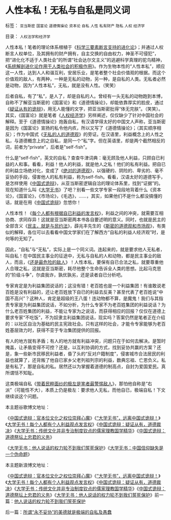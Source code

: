 # 人性本私！无私与自私是同义词

标签： `亚当斯密` `国富论` `道德情操论` `资本论` `自私` `人性` `私有财产` `隐私` `人权` `经济学` 

目录： `人权法学和经济学`

人性本私！笔者的理论体系根植于《[科学三要素断言支持的进化论](../../../2009/2/18/进化论的科学性；回应马恩基督教的质难.md)》；并通过人权断言人权单位，及其拥有的财产拥有，自主交换的自由权力，神圣不可侵犯”，把“进化化不适于人类社会”的所谓“社会达尔文主义”的逃避科学真理的驼鸟精神，《[系统解剖进化论作用于人类社会的积极作用](../../../2009/2/21/进化论：死亡是为了生存，经济中的淘汰和破产.md)》。作为生物本性的“人性本私”，顺应这一人性，达到人人和谐互利，安居乐业，是笔者整个社会价值观的根据。而这个价值观的敌人，有两种，一种是无私的动物，另一种，是自私的人类。无私者必然是动物，因为“人性本私”，无私，就是没有人性。（笑笑）

后者自私，有了“私”，是人了，却是自私的人。曾经有一头无私的动物跑到本博，自称不了解亚当斯密的《国富论》和《道德情操论》，却能依靠厚实的脸皮，通过《[疑证从有的诡辩](../../../2009/3/25/中国式诡辩：疑证从有，君权裁决.md)》，用无人能懂的文字，把亚当斯密批得“体无完肤”。（笑笑）。其实，《国富论》就是笔者《[人权经济学](../../../2009/2/6/人权经济学.md)》另样阐述，仅仅缺少了针对中国社会的解释。至于《道德情操论》炮轰自私，有汉语学得太好的中国文人声称，亚当斯密是因为《国富论》宣扬的私令他内疚，所以又写了《道德情操论》；（其实顺序相反）；作为中国式《[无私的人的道德观](../../../2009/3/15/东西方民主：人性有私与无私之分歧.md)》的旁证。在汉语里，利益概念上的人性之私，与道德概念上的之自私，是同一个“私”字。但在英语里，却是两个截然相反的词，前者为“private”，后者是"self-fish"。

什么是“self-fish”，英文的自私？查查牛津词典：毫无顾及他人利益，只顾自已利益的人和事。看看，利益！他人的利益，就是他人之私！他们的私有利益。把自已的利益立场绝对化，变成了《[绝对的道德观](../../../2009/3/11/信仰，个人世界观的基础断言；不是绝对的道德标准.md)》，以强硬的、阴险的、卑劣的、毫不妥协的手段，侵害他人的私有利益，称为self-fish。看看，汉语太好的道德写手，是怎样使用《[中国式诡辩](../../../2008/10/10/中国式诡辩：官本位文化之权位崇拜心魔.md)》，从亚当斯密逻辑自洽的理论体系里，找到“证据”的。现在知道什么叫《[大学无书](../../../2008/8/31/“大学无书”，远离中国式诡辩！.md)》了吧？别看一些文学专家一段段地背着什么《资本论》，《国富论》，《市场论》，《毛选》，……，其实，如果他们不是什么都没搞懂的话，就是在用《[中国式诡辩](../../../2008/10/10/中国式诡辩：官本位文化之权位崇拜心魔.md)》忽悠你！

人性本性！《[每个人都有根据自已利益的发言权](../../../2009/3/24/大学无书！每个人都有个人利益观点发言权.md)》，利益之间的冲突，就需要互相协商、求同存异！这就是亚当斯密两本书各自要述明的意义。同时，也就是民主的全部含义《[民主，就是与民约法](../../../2007/9/30/民主就是与民约法；法律并不是道德的上层建筑.md)》，薜兆丰先生的《[斯密的道德观和市场观](http://blog.sina.com.cn/s/blog_49d53fbc0100cdsb.html)》，有类似的解释，各位可以去看看中国文学家们在了解西方“自私的利益人经济观”时，是何等的无知了。

因此，“自私”与“无私”，实际上是一个同义词。连起来的，就是要求他人无私者，叫自私！在中国民主事业的征途中，无私与自私的人和动物，都是民主事业的敌人，而且，《[还是最危险的敌人](../../../2008/10/16/极力维护不公平制度的是受害者自已.md)》！人性本私，要保有自已合法之私，就要尊重他人合理之私，这就是亚当斯密，耗尽他整个生命告诉全人类的思想。比起马克思的“阶级斗争”，尔虞我诈，孰优孰劣，还是读者自已分析吧。

专家肯定是为利益集团说话的；这没有错！老百姓也是一个利益集团！有谁敢说老百姓是没有利益的，还让老百姓放下自已的利益去反美？甚至代表了老百姓说“中国不高兴”？这种人，肯定是超级的王八蛋！连动物都不算，是魔鬼！我们与其指责专家是为利益集团说话，不如分析，为什么专家不为老百姓集团的利益说话？为什么老百姓集团的利益，不能让专家为之说话，而获得相应的回报？仅仅在道德上要求专家“不吃饭”，不为奴隶主利益集团说话，现实吗？答案仍然是笔者正在介绍的：以社区自治为基础的民主宪政社会。只有这样的社会，才能令专家能够为老百姓基层效力时，获得不亚于专治集团提供的回报。



有人的地方就有矛盾；有人的地方就有利益冲突，问题只在于如何去解决。是暂时掩盖，让矛盾变得不可控？还是，以互利协调的方式，找到妥协共赢的方案？还是，象一些新市民移民利益者，昏了头的“反对户籍制度”，侵害城市合法居民的利益也就算了，还背叛了他自已家乡父老列祖列宗的利益，数典忘祖、亡恩负义。私是有私了，那是自私的私。居然还以为掌握着道德的制高点，自封为爱国爱民。真所谓恬不知耻。



这类极端自私《[带着民粹面纱的极左是笔者最警惕敌人](http://blog.sina.com.cn/s/blog_5563a64d0100aqn9.html)》，那怕他自称是“右派”（可能性不大），本质上仍是极左：要求他人无私，而他自已，极端自私！下文继续谈这个问题。



本主题谷歌博文地址：

《[中国式诡辩：官本位文化之权位崇拜心魔](http://pubworkss.blogspot.com/2009/03/blog-post_4502.html)》《[“大学无书”，远离中国式诡辩！](http://pubworkss.blogspot.com/2009/03/blog-post_946.html)》《[大学无书！每个人都有个人利益观点发言权](http://pubworkss.blogspot.com/2009/03/fsx-psmartin-powers.html)》《[中国式诡辩：疑证从有，道德裁决](http://pubworkss.blogspot.com/2009/03/2009-psmartin-powers.html)》《[大学无书：传统文化并非专治制度钦点的儒家理教国学精华](http://pubworkss.blogspot.com/2009/03/blog-post_1917.html)》《[中国式诡辩：道德祭坛上忠君的义务](http://pubworkss.blogspot.com/2009/03/blog-post_1741.html)》

《[大学无书：他人说话的权力轮不到我们誓死保护](http://pubworkss.blogspot.com/2009/03/blog-post_24.html)》《[大学无书：中国信仰缺失是一个伪命题](http://pubworkss.blogspot.com/2009/03/blog-post_3093.html)》

本主题新浪博文地址：

《[中国式诡辩：官本位文化之权位崇拜心魔](../../../2008/10/10/中国式诡辩：官本位文化之权位崇拜心魔.md)》《[“大学无书”，远离中国式诡辩！](../../../2008/8/31/“大学无书”，远离中国式诡辩！.md)》《[大学无书！每个人都有个人利益观点发言权](../../../2009/3/24/大学无书！每个人都有个人利益观点发言权.md)》《[中国式诡辩：疑证从有，道德裁决](../../../2009/3/25/中国式诡辩：疑证从有，君权裁决.md)》《[大学无书：传统文化并非专治制度钦点的儒家理教国学精华](../../../2009/3/25/大学无书：传统文化非钦点国学精华.md)》《[中国式诡辩：道德祭坛上忠君的义务](../../../2009/3/25/中国式诡辩：道德祭坛上忠君的义务.md)》《[大学无书：他人说话的权力轮不到我们誓死保护](../../../2009/3/26/他人说话的权力轮不到我们誓死保护.md)》前一篇：[他人说话的权力轮不到我们誓死保护](../../../2009/3/26/他人说话的权力轮不到我们誓死保护.md)

后一篇：[所谓“永不妥协”的美德就是极端的自私及愚蠢](../../../2009/3/27/所谓“永不妥协”的美德就是极端的自私及愚蠢.md)